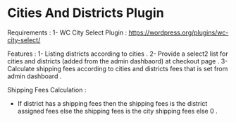 # Cities And Districts Plugin 

Requirements :
1- WC City Select Plugin : https://wordpress.org/plugins/wc-city-select/

Features :
1- Listing districts according to cities .
2- Provide a select2 list for cities and districts (added from the admin dashbaord) at checkout page .
3- Calculate shipping fees according to cities and districts fees that is set from admin dashboard .

Shipping Fees Calculation :
  - If district has a shipping fees then the shipping fees is the district assigned fees else the shipping fees is the city shipping fees else 0 .
